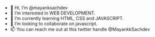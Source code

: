 - 👋 Hi, I’m @mayanksachdev 
- 👀 I’m interested in WEB DEVELOPMENT.
- 🌱 I’m currently learning HTML, CSS and JAVASCRIPT.
- 💞️ I’m looking to collaborate on javascript.
- 📫 You can reach me out at this twitter handle @MayankkSachdev

<!---
mayanksachdev/mayanksachdev is a ✨ special ✨ repository because its `README.md` (this file) appears on your GitHub profile.
You can click the Preview link to take a look at your changes.
--->
